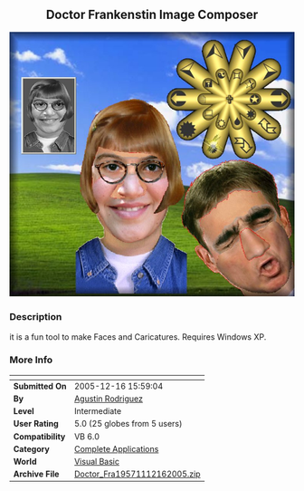 ﻿<div align="center">

## Doctor Frankenstin Image Composer

<img src="PIC200512161556265909.jpg">
</div>

### Description

it is a fun tool to make Faces and Caricatures. Requires Windows XP.
 
### More Info
 


<span>             |<span>
---                |---
**Submitted On**   |2005-12-16 15:59:04
**By**             |[Agustin Rodriguez](https://github.com/Planet-Source-Code/PSCIndex/blob/master/ByAuthor/agustin-rodriguez.md)
**Level**          |Intermediate
**User Rating**    |5.0 (25 globes from 5 users)
**Compatibility**  |VB 6\.0
**Category**       |[Complete Applications](https://github.com/Planet-Source-Code/PSCIndex/blob/master/ByCategory/complete-applications__1-27.md)
**World**          |[Visual Basic](https://github.com/Planet-Source-Code/PSCIndex/blob/master/ByWorld/visual-basic.md)
**Archive File**   |[Doctor\_Fra19571112162005\.zip](https://github.com/Planet-Source-Code/agustin-rodriguez-doctor-frankenstin-image-composer__1-63677/archive/master.zip)








